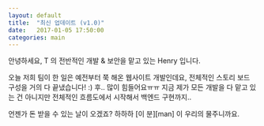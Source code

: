 ```yaml
---
layout: default
title:  "최신 업데이트 (v1.0)"
date:   2017-01-05 17:50:00
categories: main
---
```


안녕하세요, T 의 전반적인 개발 & 보안을 맡고 있는 Henry 입니다.

오늘 저희 팀이 한 일은 예전부터 쭉 해온 웹사이트 개발인데요, 전체적인 스토리 보드 구성을 거의 다 끝냈습니다! :)
후.. 많이 힘들어요ㅠㅠ 지금 제가 모든 개발을 다 맡고 있는 건 아니지만 전체적인 흐름도에서 시작해서 백엔드 구현까지..

언젠가 돈 받을 수 있는 날이 오겠죠? 하하하 [이 분][man] 이 우리의 물주니까요.

[이 분]: https://kr.linkedin.com/in/jhdanielee/en